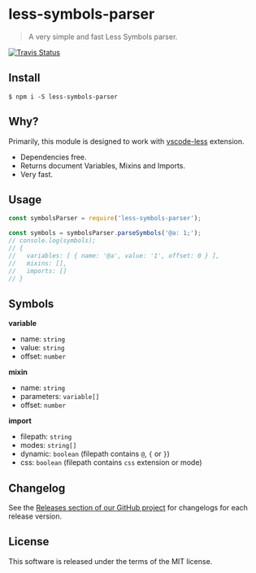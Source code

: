 # less-symbols-parser

> A very simple and fast Less Symbols parser.

[![Travis Status](https://travis-ci.org/mrmlnc/less-symbols-parser.svg?branch=master)](https://travis-ci.org/mrmlnc/less-symbols-parser)

## Install

```shell
$ npm i -S less-symbols-parser
```

## Why?

Primarily, this module is designed to work with [vscode-less](https://github.com/mrmlnc/vscode-less) extension.

  * Dependencies free.
  * Returns document Variables, Mixins and Imports.
  * Very fast.

## Usage

```js
const symbolsParser = require('less-symbols-parser');

const symbols = symbolsParser.parseSymbols('@a: 1;');
// console.log(symbols);
// {
//   variables: [ { name: '@a', value: '1', offset: 0 } ],
//   mixins: [],
//   imports: []
// }
```

## Symbols

**variable**

  * name: `string`
  * value: `string`
  * offset: `number`

**mixin**

  * name: `string`
  * parameters: `variable[]`
  * offset: `number`

**import**

  * filepath: `string`
  * modes: `string[]`
  * dynamic: `boolean` (filepath contains `@`, `{` or `}`)
  * css: `boolean` (filepath contains `css` extension or mode)

## Changelog

See the [Releases section of our GitHub project](https://github.com/mrmlnc/less-symbols-parser/releases) for changelogs for each release version.

## License

This software is released under the terms of the MIT license.
